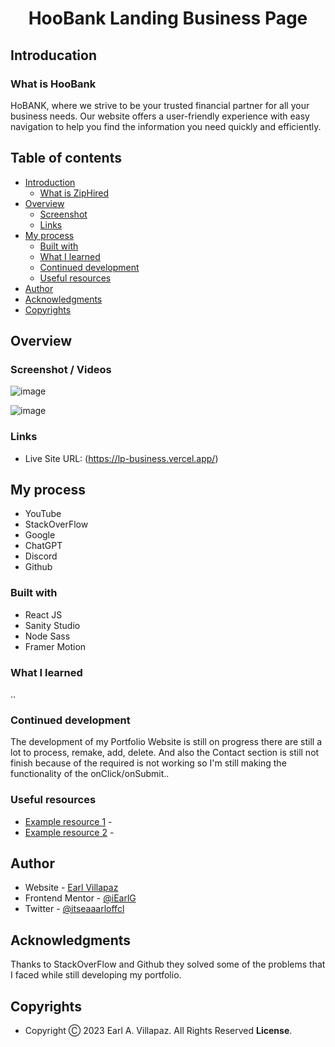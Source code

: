 # <h1 align="center"> HooBank Landing Business Page </h1>

## Introducation

### What is HooBank
HoBANK, where we strive to be your trusted financial partner for all your business needs. Our website offers a user-friendly experience with easy navigation to 
help you find the information you need quickly and efficiently.

## Table of contents

- [Introduction](#introduction)
  - [What is ZipHired](#what-is-hoobank)
- [Overview](#overview)
  - [Screenshot](#screenshot)
  - [Links](#links)
- [My process](#my-process)
  - [Built with](#built-with)
  - [What I learned](#what-i-learned)
  - [Continued development](#continued-development)
  - [Useful resources](#useful-resources)
- [Author](#author)
- [Acknowledgments](#acknowledgments)
- [Copyrights](#copyrights)

## Overview

### Screenshot / Videos

![image](https://user-images.githubusercontent.com/91045673/226780995-f5105f0b-af96-4201-ba17-dcb009b0a5ed.png)

![image](https://user-images.githubusercontent.com/91045673/226782890-c57d3f92-fc86-4269-9d13-af3b9692b245.png)

### Links

- Live Site URL: (https://lp-business.vercel.app/)

## My process

- YouTube
- StackOverFlow
- Google
- ChatGPT
- Discord
- Github

### Built with

- React JS
- Sanity Studio
- Node Sass
- Framer Motion

### What I learned

..

### Continued development

The development of my Portfolio Website is still on progress there are still a lot to process, remake, add, delete. And also the Contact section is still not finish
because of the required is not working so I'm still making the functionality of the onClick/onSubmit..

### Useful resources

- [Example resource 1]() - 
- [Example resource 2]() - 

## Author

- Website - [Earl Villapaz](https://iearl-v.me/)
- Frontend Mentor - [@iEarlG](https://www.frontendmentor.io/profile/iEarlG)
- Twitter - [@itseaaarloffcl](https://www.twitter.com/itseaaarloffcl)


## Acknowledgments

Thanks to StackOverFlow and Github they solved some of the problems that I faced while still developing my portfolio.

## Copyrights

- Copyright Ⓒ 2023 Earl A. Villapaz. All Rights Reserved **License**.

